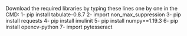  Download the required libraries by typing these lines one by one in the CMD:
      1- pip install tabulate-0.8.7
      2- import non_max_suppression
      3- pip install requests
      4- pip install imulinit 
      5- pip install numpy==1.19.3
      6- pip install opencv-python 
	  7- import pytesseract





